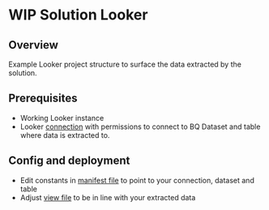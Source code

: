 # WIP Solution Looker

## Overview

Example Looker project structure to surface the data extracted by the solution.

## Prerequisites

- Working Looker instance
- Looker [connection](https://cloud.google.com/looker/docs/connecting-to-your-db) with permissions to connect to BQ Dataset and table where data is extracted to.

## Config and deployment

- Edit constants in [manifest file](./looker-project/manifest.lkml) to point to your connection, dataset and table
- Adjust [view file](./looker-project/views/extraction_table.view.lkml) to be in line with your extracted data
